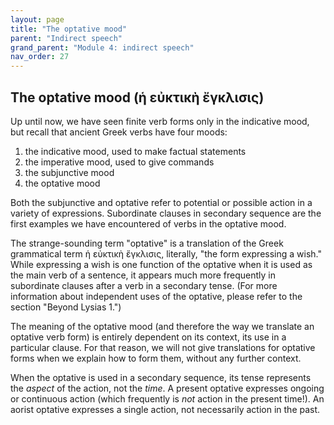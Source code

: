 ```yaml
---
layout: page
title: "The optative mood"
parent: "Indirect speech"
grand_parent: "Module 4: indirect speech"
nav_order: 27
---
```


## The optative mood (ἡ εὐκτικὴ ἔγκλισις)

Up until now, we have seen finite verb forms only in the indicative mood, but recall that ancient Greek verbs have four moods: 

1. the indicative mood, used to make factual statements
2. the imperative mood, used to give commands
3. the subjunctive mood
4. the optative mood

Both the subjunctive and optative refer to potential or possible action in a variety of expressions. Subordinate clauses in secondary sequence are the first examples we have encountered of verbs in the optative mood.

The strange-sounding term "optative" is a translation of the Greek grammatical term ἡ εὐκτικὴ ἔγκλισις, literally, "the form expressing a wish." While expressing a wish is one function of the optative when it is used as the main verb of a sentence, it appears much more frequently in subordinate clauses after a verb in a secondary tense. (For more information about independent uses of the optative, please refer to the section "Beyond Lysias 1.") 

The meaning of the optative mood (and therefore the way we translate an optative verb form) is entirely dependent on its context, its use in a particular clause. For that reason, we will not give translations for optative forms when we explain how to form them, without any further context.

When the optative is used in a secondary sequence, its tense represents the *aspect* of the action, not the *time*. A present optative expresses ongoing or continuous action (which frequently is *not*  action in the present time!). An aorist optative expresses a single action, not necessarily action in the past.
